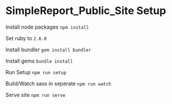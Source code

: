# SimpleReport_Public_Site Setup

Install node packages
`npm install`

Set ruby to `2.6.0`

Install bundler
`gem install bundler`

Install gems
`bundle install`

Run Setup
`npm run setup`

Build/Watch sass in seperate
`npm run watch`

Serve site
`npm run serve`

